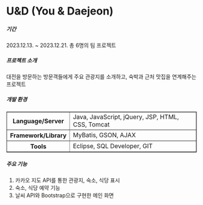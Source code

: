 <h1>U&D (You & Daejeon)</h1>
<h5>기간</h5>
<p>2023.12.13. ~ 2023.12.21. 총 6명의 팀 프로젝트</p>

<h5>프로젝트 소개</h5>
대전을 방문하는 방문객들에게 주요 관광지를 소개하고, 숙박과 근처 맛집을 연계해주는 프로젝트

<h5>개발 환경</h5>
<table border='1'>
  <tr>
    <th>Language/Server</th>
    <td>Java, JavaScript, jQuery, JSP, HTML, CSS, Tomcat</td>
  </tr>
  <tr>
    <th>Framework/Library</th>
    <td>MyBatis, GSON, AJAX</td>
  </tr>
  <tr>
    <th>Tools</th>
    <td>Eclipse, SQL Developer, GIT</td>
  </tr>
</table>

<h5>주요 기능</h5>
<ol>
  <li>카카오 지도 API를 통한 관광지, 숙소, 식당 표시</li>
  <li>숙소, 식당 예약 기능</li>
  <li>날씨 API와 Bootstrap으로 구현한 메인 화면</li>
</ol>
